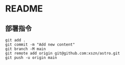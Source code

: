 # README

## 部署指令

```
git add .
git commit -m "Add new content"
git branch -M main
git remote add origin git@github.com:xszn/astro.git
git push -u origin main
```
